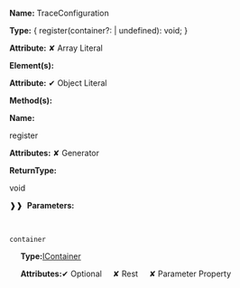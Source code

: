 **Name:** TraceConfiguration

**Type:** { register(container?:  | undefined): void; }

**Attribute:** ✘ Array Literal

**Element(s):**

**Attribute:** ✔ Object Literal

**Method(s):**

**Name:**

register

**Attributes:** ✘ Generator

**ReturnType:**

void

❱❱&nbsp;&nbsp;**Parameters:**

&nbsp;&nbsp;&nbsp;&nbsp;&nbsp;
```
container
```

&nbsp;&nbsp;&nbsp;&nbsp;&nbsp;**Type:**[IContainer](https://gitbook-18.gitbook.io/au//kernel/di/interfaces/icontainer)

&nbsp;&nbsp;&nbsp;&nbsp;&nbsp;**Attributes:**✔ Optional&nbsp;&nbsp;&nbsp;&nbsp;&nbsp;✘ Rest&nbsp;&nbsp;&nbsp;&nbsp;&nbsp;✘ Parameter Property

